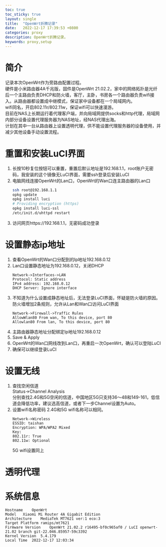 ```yaml
---
toc: true
toc_sticky: true
layout: single
title:  "OpenWrt折腾记录"
date:   2022-12-17 17:39:53 +0800
categories: proxy
description: OpenWrt折腾记录。
keywords: proxy,setup
---
```


# 简介
记录本次OpenWrt作为旁路由配置过程。  
硬件是小米路由器4A千兆版，固件是OpenWrt 21.02.2，家中的网络拓扑是光纤后一个主路由负责DHCP和防火墙，客厅，主卧，书房各一个路由器负责wifi接入。从路由器都设置成中继模式，保证家中设备都在一个局域网内。  
wifi同名，开启802.11r/802.11w，保证wifi可以快速漫游。  
目前在NAS上长期运行着代理客户端，并向局域网提供socks和http代理，局域网内部分设备设置代理服务器为NAS地址，经NAS代理出海。  
计划在其中一台从路由器上设置透明代理，供不能设置代理服务器的设备使用，并减少其他设备手动设置流程。   

# 重置和安装LuCI界面
1. 长按10秒复位按钮可以重置，重置后默认地址是192.168.1.1，root账户无密码，我安装的这个镜像无LuCI界面，需要ssh登录后安装LuCI  
2. 电脑网线连接OpenWrt的Lan口，OpenWrt的Wan口连主路由器的Lan口  
    ```bash
    ssh root@192.168.1.1
    opkg update
    opkg install luci
    # Providing encryption (https)
    opkg install luci-ssl
    /etc/init.d/uhttpd restart
    ```
3. 访问网页https://192.168.1.1，无密码成功登录  

# 设置静态ip地址
1. 查看OpenWrt的Wan口分配到的Ip地址192.168.0.12  
2. Lan口设置静态地址为192.168.0.12，关闭DHCP  
    ```
    Network->Interfaces->LAN
    Protocol: Static address
    IPv4 address: 192.168.0.12
    DHCP Server: Ignore interface
    ```
3. 不知道为什么设置成静态地址后，无法登录LuCI界面，怀疑是防火墙的原因。防火墙增加2条规则，允许从Lan和Wan口访问LuCI界面  
    ```
    Network->Firewall->Traffic Rules  
    AllowWlan80 From wan, To this device, port 80  
    Allowlan80 From lan, To this device, port 80 
    ```
4. 主路由器静态地址分配绑定Ip地址192.168.0.12  
5. Save & Apply  
6. OpenWrt的Wan口网线改到Lan口，再重启一次OpenWrt，确认可以登陆LuCI  
7. 确保可以继续登录LuCI  

# 设置无线
1. 查找空闲信道  
Status->Channel Analysis  
分别查找2.4G和5G空闲的信道，中国地区5G只支持36～48和149-161，低信道会降低功率，建议选高信道，或者下一步Channel设置为Auto。  
2. 设置wifi名称密码
    2.4G和5G wifi名称可以相同。  
    ```
    Network->Wireless
    ESSID: taishan
    Encryption: WPA/WPA2 Mixed
    Key: 
    802.11r: True
    802.11w: Optional
    ```
    5G wifi设置同上  

# 透明代理

# 系统信息
```
Hostname	OpenWrt
Model	Xiaomi Mi Router 4A Gigabit Edition
Architecture	MediaTek MT7621 ver:1 eco:3
Target Platform	ramips/mt7621
Firmware Version	OpenWrt 21.02.2 r16495-bf0c965af0 / LuCI openwrt-21.02 branch git-22.046.85957-59c3392
Kernel Version	5.4.179
Local Time	2022-12-17 12:03:34
```
